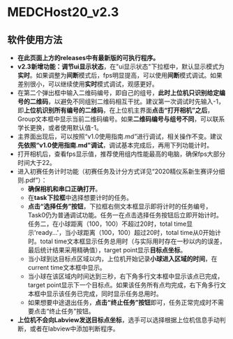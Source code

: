 # MEDCHost20_v2.3

## 软件使用方法

- **在此页面上方的releases中有最新版的可执行程序。**
- **v2.3新增功能：调节ui显示状态**，在"ui显示状态"下拉框中，默认显示模式为**实时**。如果调整为**间断**模式后，fps明显提高，可以使用**间断**模式调试。如果差别很小，可以继续使用**实时**模式调试，观感更好。
- 在第二个弹出框中输入二维码编号，即自己的组号，**此时上位机只识别给定编号的二维码**，以避免不同组别二维码相互干扰。建议第一次调试时先输入-1，即**上位机识别所有编号的二维码**，在上位机主界面**点击“打开相机”之后**，Group文本框中显示当前二维码编号。如果**二维码编号与组号不同**，可以联系学长更换，或者使用默认值-1。
- 主界面出现后，可以按照“v1.0使用指南.md”进行调试，相关操作不变。建议**先依照“v1.0使用指南.md”调试**，调试基本完成后，再用下列功能计时。
- 打开相机后，查看fps显示值，推荐使用组内性能最高的电脑，确保fps大部分时间大于22。
- 进入初赛任务计时功能（初赛任务及计分方式详见“2020精仪系新生赛评分细则.pdf”）：
  - **确保相机和串口正确打开**。
  - 在**task下拉框**中选择想要计时的任务。
  - **点击“选择任务”按钮**，下拉框右侧文本框显示即将计时的任务编号，Task0仍为普通调试功能。任务一在点击选择任务按钮后立即开始计时。任务二，在小球距离（100，100）不超过20时，total time显示'ready...'，当小球距离（100，100）超过20时，total time从0开始计时。total time文本框显示任务总用时（与实际用时存在一秒以内的误差，最后统计结果采用精确值），target point显示**目标点坐标**。
  - 当小球到达目标点区域以内，上位机开始记录**小球进入区域的时间**，在current time文本框中显示。
  - 当小球在该区域内时间达到三秒，右下角多行文本框中显示该点已完成，target point显示下一个目标点。如果该任务所有点均完成，右下角多行文本框中显示该任务已完成，同时显示任务总用时。
  - 如果想要中途退出任务，**点击“终止任务”按钮**即可，任务正常完成时不需要点击“终止任务”按钮。
- **上位机不会向Labview发送目标点坐标**，选手可以选择根据上位机信息手动判断，或者在labview中添加判断程序。
